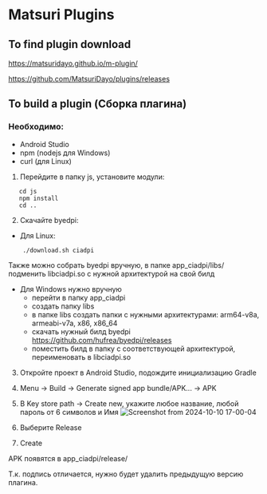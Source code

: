 # Matsuri Plugins

## To find plugin download

https://matsuridayo.github.io/m-plugin/

https://github.com/MatsuriDayo/plugins/releases

## To build a plugin (Сборка плагина)
### Необходимо: 
* Android Studio 
* npm (nodejs для Windows)
* curl (для Linux)

1. Перейдите в папку js, установите модули:

```
   cd js
   npm install
   cd ..
```
   
2. Скачайте byedpi:
  * Для Linux:
   
```
    ./download.sh ciadpi
```

  Также можно собрать byedpi вручную, в папке app_ciadpi/libs/ подменить libciadpi.so с нужной архитектурой на свой билд 
  
  * Для Windows нужно вручную
      - перейти в папку app_ciadpi
      - создать папку libs
      - в папке libs создать папки с нужными архитектурами: arm64-v8a, armeabi-v7a, x86, x86_64
      - скачать нужный билд byedpi https://github.com/hufrea/byedpi/releases
      - поместить билд в папку с соответствующей архитектурой, переименовать в libciadpi.so

3. Откройте проект в Android Studio, подождите инициализацию Gradle

4. Menu -> Build -> Generate signed app bundle/APK... -> APK

5. В Key store path -> Create new, укажите любое название, любой пароль от  6 символов и Имя
![Screenshot from 2024-10-10 17-00-04](https://github.com/user-attachments/assets/263d14d7-9ae1-4f4d-be59-d3bb2d09bef3)


6. Выберите Release
7. Create

APK появятся в app_ciadpi/release/

Т.к. подпись отличается, нужно будет удалить предыдущую версию плагина.

